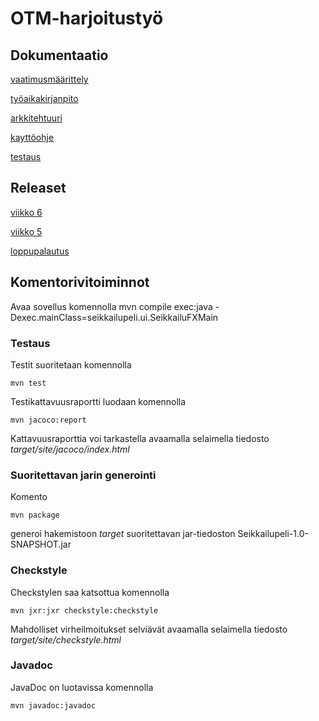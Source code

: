# OTM-harjoitustyö

## Dokumentaatio

[vaatimusmäärittely](https://github.com/strajama/otm-harjoitustyo/blob/master/dokumentaatio/vaatimusmaarittely.md)

[työaikakirjanpito](https://github.com/strajama/otm-harjoitustyo/blob/master/dokumentaatio/tyoaikakirjanpito.md)

[arkkitehtuuri](https://github.com/strajama/otm-harjoitustyo/blob/master/dokumentaatio/arkkitehtuuri.md)

[kayttöohje](https://github.com/strajama/otm-harjoitustyo/blob/master/dokumentaatio/kayttoohje.md)

[testaus](https://github.com/strajama/otm-harjoitustyo/blob/master/dokumentaatio/testaus.md)

## Releaset

[viikko 6](https://github.com/strajama/otm-harjoitustyo/releases/tag/viikko6)

[viikko 5](https://github.com/strajama/otm-harjoitustyo/releases/tag/viikko5)

[loppupalautus](https://github.com/strajama/otm-harjoitustyo/releases/tag/loppupalautus)

## Komentorivitoiminnot

Avaa sovellus komennolla mvn compile exec:java -Dexec.mainClass=seikkailupeli.ui.SeikkailuFXMain

### Testaus

Testit suoritetaan komennolla

```
mvn test
```

Testikattavuusraportti luodaan komennolla

```
mvn jacoco:report
```

Kattavuusraporttia voi tarkastella avaamalla selaimella tiedosto _target/site/jacoco/index.html_

### Suoritettavan jarin generointi

Komento

```
mvn package
```
generoi hakemistoon _target_ suoritettavan jar-tiedoston Seikkailupeli-1.0-SNAPSHOT.jar

### Checkstyle

Checkstylen saa katsottua komennolla

```
mvn jxr:jxr checkstyle:checkstyle
```

Mahdolliset virheilmoitukset selviävät avaamalla selaimella tiedosto _target/site/checkstyle.html_

### Javadoc

JavaDoc on luotavissa komennolla 

```
mvn javadoc:javadoc
```
